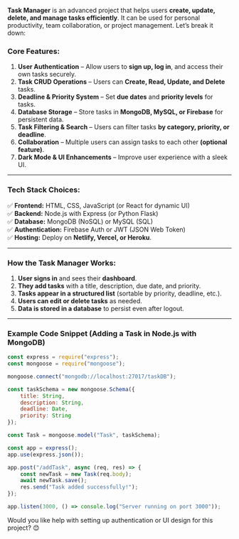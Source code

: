**Task Manager** is an advanced project that helps users **create, update, delete, and manage tasks efficiently**. It can be used for personal productivity, team collaboration, or project management. Let’s break it down:

### **Core Features:**
1. **User Authentication** – Allow users to **sign up, log in**, and access their own tasks securely.
2. **Task CRUD Operations** – Users can **Create, Read, Update, and Delete** tasks.
3. **Deadline & Priority System** – Set **due dates** and **priority levels** for tasks.
4. **Database Storage** – Store tasks in **MongoDB, MySQL, or Firebase** for persistent data.
5. **Task Filtering & Search** – Users can filter tasks **by category, priority, or deadline**.
6. **Collaboration** – Multiple users can assign tasks to each other **(optional feature)**.
7. **Dark Mode & UI Enhancements** – Improve user experience with a sleek UI.

---

### **Tech Stack Choices:**
✅ **Frontend:** HTML, CSS, JavaScript (or React for dynamic UI)\
✅ **Backend:** Node.js with Express (or Python Flask)\
✅ **Database:** MongoDB (NoSQL) or MySQL (SQL)\
✅ **Authentication:** Firebase Auth or JWT (JSON Web Token)\
✅ **Hosting:** Deploy on **Netlify, Vercel, or Heroku**.

---

### **How the Task Manager Works:**
1. **User signs in** and sees their **dashboard**.
2. **They add tasks** with a title, description, due date, and priority.
3. **Tasks appear in a structured list** (sortable by priority, deadline, etc.).
4. **Users can edit or delete tasks** as needed.
5. **Data is stored in a database** to persist even after logout.

---

### **Example Code Snippet (Adding a Task in Node.js with MongoDB)**
```js
const express = require("express");
const mongoose = require("mongoose");

mongoose.connect("mongodb://localhost:27017/taskDB");

const taskSchema = new mongoose.Schema({
    title: String,
    description: String,
    deadline: Date,
    priority: String
});

const Task = mongoose.model("Task", taskSchema);

const app = express();
app.use(express.json());

app.post("/addTask", async (req, res) => {
    const newTask = new Task(req.body);
    await newTask.save();
    res.send("Task added successfully!");
});

app.listen(3000, () => console.log("Server running on port 3000"));
```

Would you like help with setting up authentication or UI design for this project? 😊